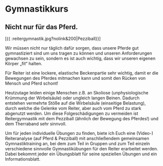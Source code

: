 # Gymnastikkurs

## Nicht nur für das Pferd.
[{{ :reitergymnastik.jpg?nolink&200|Pezziball}}]

Wir müssen nicht nur täglich dafür sorgen, dass unsere Pferde gut gymnastiziert sind um uns tragen zu können und unseren Anforderungen gewachsen zu sein, sondern es ist auch wichtig, dass wir unseren eigenen Körper „fit“ halten. 

Für Reiter ist eine lockere, elastische Beckenpartie sehr wichtig, damit er die Bewegungen des Pferdes mitmachen kann und somit den Rücken von Mensch und Pferd schont!

Heutzutage leiden einige Menschen z.B. an Skoliose (unphysiologische Krümmung der Wirbelsäule) oder ungleich langen Beinen. Dadurch entstehen vermehrte Stöße auf die Wirbelsäule (einseitige Belastung), durch welche die Gelenke vom Reiter, aber auch vom Pferd zu stark abgenutzt werden.
Um diese Folgeschädigungen zu vermeiden ist Reitergymnastik mit dem Pezziball
(ähnlich der Bewegung des Pferdes!) und dem Therraband sehr sinnvoll.

Um für jeden individuelle Übungen zu finden, biete ich Euch eine (Video-) Reiteranalyse (auf Pferd & Pezziball) mit anschließendem gemeinsamen Gymnastiktraining an, bei dem zum Teil in Gruppen und zum Teil einzeln verschiedene sinnvolle Gymnastikübungen für den Reiter erarbeitet werden. Dabei bekommt jeder ein Übungsblatt für seine speziellen Übungen und ein Informationsblatt.
